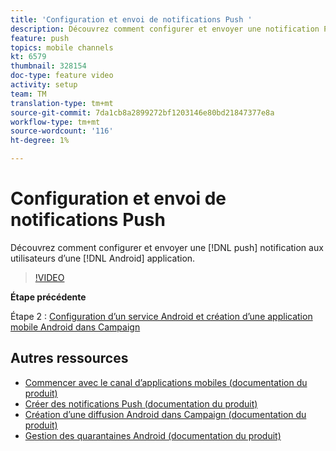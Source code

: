 ```yaml
---
title: 'Configuration et envoi de notifications Push '
description: Découvrez comment configurer et envoyer une notification Push aux utilisateurs d’applications android.
feature: push
topics: mobile channels
kt: 6579
thumbnail: 328154
doc-type: feature video
activity: setup
team: TM
translation-type: tm+mt
source-git-commit: 7da1cb8a2899272bf1203146e80bd21847377e8a
workflow-type: tm+mt
source-wordcount: '116'
ht-degree: 1%

---
```



# Configuration et envoi de notifications Push

Découvrez comment configurer et envoyer une [!DNL push] notification aux utilisateurs d’une [!DNL Android] application.

>[!VIDEO](https://video.tv.adobe.com/v/328154?quality=12)

**Étape précédente**

Étape 2 : [Configuration d’un service Android et création d’une application mobile Android dans Campaign](/help/tutorial-getting-started-with-push-notifications-for-android/configuring-an-android-service-in-campaign.md)

## Autres ressources

* [Commencer avec le canal d’applications mobiles (documentation du produit)](https://experienceleague.adobe.com/docs/campaign-classic/using/sending-messages/sending-push-notifications/about-mobile-app-channel.html#about-mobile-app-channel)
* [Créer des notifications Push (documentation du produit)](https://experienceleague.adobe.com/docs/campaign-classic/using/sending-messages/sending-push-notifications/creating-notifications.html#sending-messages)
* [Création d’une diffusion Android dans Campaign (documentation du produit)](https://experienceleague.adobe.com/docs/campaign-classic/using/sending-messages/sending-push-notifications/configure-the-mobile-app/configuring-the-mobile-application-android.html#creating-android-delivery)
* [Gestion des quarantaines Android (documentation du produit)](https://experienceleague.adobe.com/docs/campaign-classic/using/sending-messages/monitoring-deliveries/understanding-quarantine-management.html#android-quarantine)
